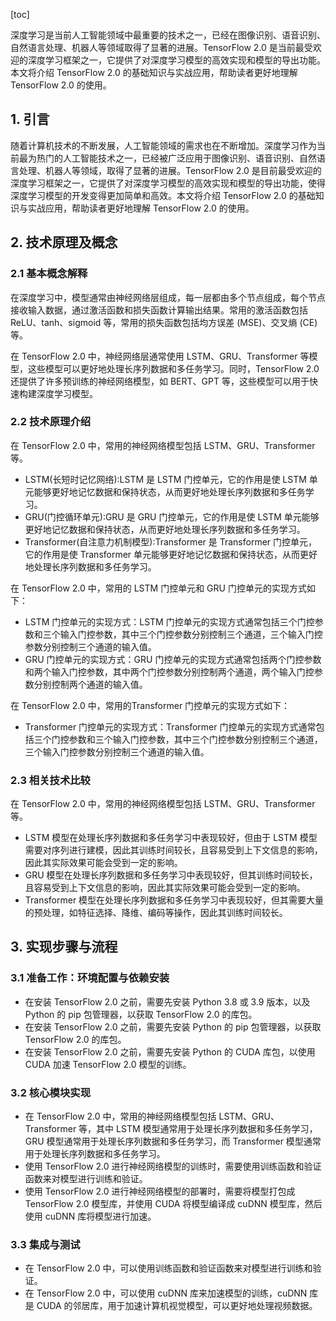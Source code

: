 
[toc]                    
                
                
深度学习是当前人工智能领域中最重要的技术之一，已经在图像识别、语音识别、自然语言处理、机器人等领域取得了显著的进展。TensorFlow 2.0 是当前最受欢迎的深度学习框架之一，它提供了对深度学习模型的高效实现和模型的导出功能。本文将介绍 TensorFlow 2.0 的基础知识与实战应用，帮助读者更好地理解 TensorFlow 2.0 的使用。

## 1. 引言

随着计算机技术的不断发展，人工智能领域的需求也在不断增加。深度学习作为当前最为热门的人工智能技术之一，已经被广泛应用于图像识别、语音识别、自然语言处理、机器人等领域，取得了显著的进展。TensorFlow 2.0 是目前最受欢迎的深度学习框架之一，它提供了对深度学习模型的高效实现和模型的导出功能，使得深度学习模型的开发变得更加简单和高效。本文将介绍 TensorFlow 2.0 的基础知识与实战应用，帮助读者更好地理解 TensorFlow 2.0 的使用。

## 2. 技术原理及概念

### 2.1 基本概念解释

在深度学习中，模型通常由神经网络层组成，每一层都由多个节点组成，每个节点接收输入数据，通过激活函数和损失函数计算输出结果。常用的激活函数包括 ReLU、tanh、sigmoid 等，常用的损失函数包括均方误差 (MSE)、交叉熵 (CE) 等。

在 TensorFlow 2.0 中，神经网络层通常使用 LSTM、GRU、Transformer 等模型，这些模型可以更好地处理长序列数据和多任务学习。同时，TensorFlow 2.0 还提供了许多预训练的神经网络模型，如 BERT、GPT 等，这些模型可以用于快速构建深度学习模型。

### 2.2 技术原理介绍

在 TensorFlow 2.0 中，常用的神经网络模型包括 LSTM、GRU、Transformer 等。

- LSTM(长短时记忆网络):LSTM 是 LSTM 门控单元，它的作用是使 LSTM 单元能够更好地记忆数据和保持状态，从而更好地处理长序列数据和多任务学习。
- GRU(门控循环单元):GRU 是 GRU 门控单元，它的作用是使 LSTM 单元能够更好地记忆数据和保持状态，从而更好地处理长序列数据和多任务学习。
- Transformer(自注意力机制模型):Transformer 是 Transformer 门控单元，它的作用是使 Transformer 单元能够更好地记忆数据和保持状态，从而更好地处理长序列数据和多任务学习。

在 TensorFlow 2.0 中，常用的 LSTM 门控单元和 GRU 门控单元的实现方式如下：

- LSTM 门控单元的实现方式：LSTM 门控单元的实现方式通常包括三个门控参数和三个输入门控参数，其中三个门控参数分别控制三个通道，三个输入门控参数分别控制三个通道的输入值。
- GRU 门控单元的实现方式：GRU 门控单元的实现方式通常包括两个门控参数和两个输入门控参数，其中两个门控参数分别控制两个通道，两个输入门控参数分别控制两个通道的输入值。

在 TensorFlow 2.0 中，常用的Transformer 门控单元的实现方式如下：

- Transformer 门控单元的实现方式：Transformer 门控单元的实现方式通常包括三个门控参数和三个输入门控参数，其中三个门控参数分别控制三个通道，三个输入门控参数分别控制三个通道的输入值。

### 2.3 相关技术比较

在 TensorFlow 2.0 中，常用的神经网络模型包括 LSTM、GRU、Transformer 等。

- LSTM 模型在处理长序列数据和多任务学习中表现较好，但由于 LSTM 模型需要对序列进行建模，因此其训练时间较长，且容易受到上下文信息的影响，因此其实际效果可能会受到一定的影响。
- GRU 模型在处理长序列数据和多任务学习中表现较好，但其训练时间较长，且容易受到上下文信息的影响，因此其实际效果可能会受到一定的影响。
- Transformer 模型在处理长序列数据和多任务学习中表现较好，但其需要大量的预处理，如特征选择、降维、编码等操作，因此其训练时间较长。

## 3. 实现步骤与流程

### 3.1 准备工作：环境配置与依赖安装

- 在安装 TensorFlow 2.0 之前，需要先安装 Python 3.8 或 3.9 版本，以及 Python 的 pip 包管理器，以获取 TensorFlow 2.0 的库包。
- 在安装 TensorFlow 2.0 之前，需要先安装 Python 的 pip 包管理器，以获取 TensorFlow 2.0 的库包。
- 在安装 TensorFlow 2.0 之前，需要先安装 Python 的 CUDA 库包，以使用 CUDA 加速 TensorFlow 2.0 模型的训练。

### 3.2 核心模块实现

- 在 TensorFlow 2.0 中，常用的神经网络模型包括 LSTM、GRU、Transformer 等，其中 LSTM 模型通常用于处理长序列数据和多任务学习，GRU 模型通常用于处理长序列数据和多任务学习，而 Transformer 模型通常用于处理长序列数据和多任务学习。
- 使用 TensorFlow 2.0 进行神经网络模型的训练时，需要使用训练函数和验证函数来对模型进行训练和验证。
- 使用 TensorFlow 2.0 进行神经网络模型的部署时，需要将模型打包成 TensorFlow 2.0 模型库，并使用 CUDA 将模型编译成 cuDNN 模型库，然后使用 cuDNN 库将模型进行加速。

### 3.3 集成与测试

- 在 TensorFlow 2.0 中，可以使用训练函数和验证函数来对模型进行训练和验证。
- 在 TensorFlow 2.0 中，可以使用 cuDNN 库来加速模型的训练，cuDNN 库是 CUDA 的邻居库，用于加速计算机视觉模型，可以更好地处理视频数据。

